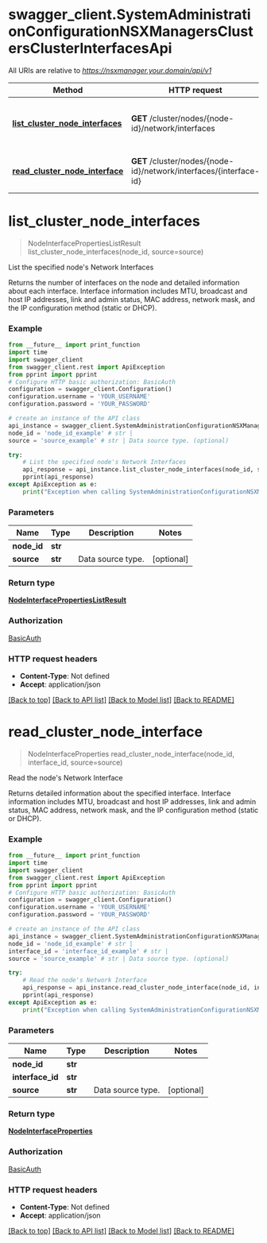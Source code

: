 # swagger_client.SystemAdministrationConfigurationNSXManagersClustersClusterInterfacesApi

All URIs are relative to *https://nsxmanager.your.domain/api/v1*

Method | HTTP request | Description
------------- | ------------- | -------------
[**list_cluster_node_interfaces**](SystemAdministrationConfigurationNSXManagersClustersClusterInterfacesApi.md#list_cluster_node_interfaces) | **GET** /cluster/nodes/{node-id}/network/interfaces | List the specified node&#x27;s Network Interfaces
[**read_cluster_node_interface**](SystemAdministrationConfigurationNSXManagersClustersClusterInterfacesApi.md#read_cluster_node_interface) | **GET** /cluster/nodes/{node-id}/network/interfaces/{interface-id} | Read the node&#x27;s Network Interface

# **list_cluster_node_interfaces**
> NodeInterfacePropertiesListResult list_cluster_node_interfaces(node_id, source=source)

List the specified node's Network Interfaces

Returns the number of interfaces on the node and detailed information about each interface. Interface information includes MTU, broadcast and host IP addresses, link and admin status, MAC address, network mask, and the IP configuration method (static or DHCP). 

### Example
```python
from __future__ import print_function
import time
import swagger_client
from swagger_client.rest import ApiException
from pprint import pprint
# Configure HTTP basic authorization: BasicAuth
configuration = swagger_client.Configuration()
configuration.username = 'YOUR_USERNAME'
configuration.password = 'YOUR_PASSWORD'

# create an instance of the API class
api_instance = swagger_client.SystemAdministrationConfigurationNSXManagersClustersClusterInterfacesApi(swagger_client.ApiClient(configuration))
node_id = 'node_id_example' # str | 
source = 'source_example' # str | Data source type. (optional)

try:
    # List the specified node's Network Interfaces
    api_response = api_instance.list_cluster_node_interfaces(node_id, source=source)
    pprint(api_response)
except ApiException as e:
    print("Exception when calling SystemAdministrationConfigurationNSXManagersClustersClusterInterfacesApi->list_cluster_node_interfaces: %s\n" % e)
```

### Parameters

Name | Type | Description  | Notes
------------- | ------------- | ------------- | -------------
 **node_id** | **str**|  | 
 **source** | **str**| Data source type. | [optional] 

### Return type

[**NodeInterfacePropertiesListResult**](NodeInterfacePropertiesListResult.md)

### Authorization

[BasicAuth](../README.md#BasicAuth)

### HTTP request headers

 - **Content-Type**: Not defined
 - **Accept**: application/json

[[Back to top]](#) [[Back to API list]](../README.md#documentation-for-api-endpoints) [[Back to Model list]](../README.md#documentation-for-models) [[Back to README]](../README.md)

# **read_cluster_node_interface**
> NodeInterfaceProperties read_cluster_node_interface(node_id, interface_id, source=source)

Read the node's Network Interface

Returns detailed information about the specified interface. Interface information includes MTU, broadcast and host IP addresses, link and admin status, MAC address, network  mask, and the IP configuration method (static or DHCP). 

### Example
```python
from __future__ import print_function
import time
import swagger_client
from swagger_client.rest import ApiException
from pprint import pprint
# Configure HTTP basic authorization: BasicAuth
configuration = swagger_client.Configuration()
configuration.username = 'YOUR_USERNAME'
configuration.password = 'YOUR_PASSWORD'

# create an instance of the API class
api_instance = swagger_client.SystemAdministrationConfigurationNSXManagersClustersClusterInterfacesApi(swagger_client.ApiClient(configuration))
node_id = 'node_id_example' # str | 
interface_id = 'interface_id_example' # str | 
source = 'source_example' # str | Data source type. (optional)

try:
    # Read the node's Network Interface
    api_response = api_instance.read_cluster_node_interface(node_id, interface_id, source=source)
    pprint(api_response)
except ApiException as e:
    print("Exception when calling SystemAdministrationConfigurationNSXManagersClustersClusterInterfacesApi->read_cluster_node_interface: %s\n" % e)
```

### Parameters

Name | Type | Description  | Notes
------------- | ------------- | ------------- | -------------
 **node_id** | **str**|  | 
 **interface_id** | **str**|  | 
 **source** | **str**| Data source type. | [optional] 

### Return type

[**NodeInterfaceProperties**](NodeInterfaceProperties.md)

### Authorization

[BasicAuth](../README.md#BasicAuth)

### HTTP request headers

 - **Content-Type**: Not defined
 - **Accept**: application/json

[[Back to top]](#) [[Back to API list]](../README.md#documentation-for-api-endpoints) [[Back to Model list]](../README.md#documentation-for-models) [[Back to README]](../README.md)

